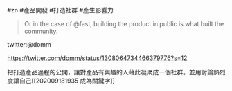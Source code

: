 #zn #產品開發 #打造社群 #產生影響力

>Or in the case of @fast, building the product in public is what built the community.

twitter:@domm

https://twitter.com/domm/status/1308064734466379776?s=12

把打造產品過程的公開，讓對產品有興趣的人藉此凝聚成一個社群。並用討論熱烈度讓自己[[202009181935 成為關鍵字]]

